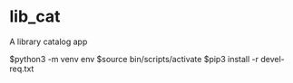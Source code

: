 # lib_cat
A library catalog app

$python3 -m venv env
$source bin/scripts/activate
$pip3 install -r devel-req.txt
